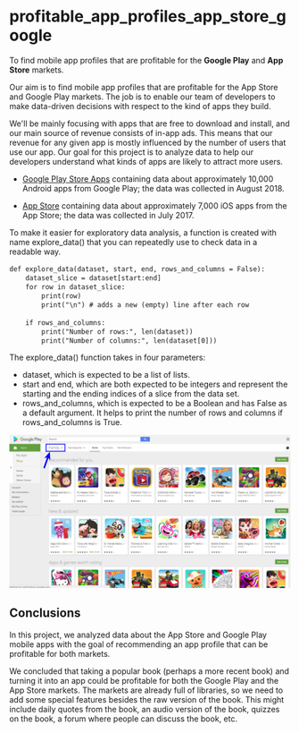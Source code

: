 # profitable_app_profiles_app_store_google
To find mobile app profiles that are profitable for the **Google Play** and **App Store** markets.

Our aim is to find mobile app profiles that are profitable for the App Store and Google Play markets. The job is to enable our team of developers to make data-driven decisions with respect to the kind of apps they build.

We'll be mainly focusing with apps that are free to download and install, and our main source of revenue consists of in-app ads. This means that our revenue for any given app is mostly influenced by the number of users that use our app. Our goal for this project is to analyze data to help our developers understand what kinds of apps are likely to attract more users.

- [Google Play Store Apps](https://www.kaggle.com/lava18/google-play-store-apps) containing data about approximately 10,000 Android apps from Google Play; the data was collected in August 2018.

- [App Store](https://www.kaggle.com/ramamet4/app-store-apple-data-set-10k-apps) containing data about approximately 7,000 iOS apps from the App Store; the data was collected in July 2017.

To make it easier for exploratory data analysis, a function is created with name explore_data() that you can repeatedly use to check data in a readable way.

```
def explore_data(dataset, start, end, rows_and_columns = False):
    dataset_slice = dataset[start:end]
    for row in dataset_slice:
        print(row)
        print("\n") # adds a new (empty) line after each row
        
    if rows_and_columns:
        print("Number of rows:", len(dataset))
        print("Number of columns:", len(dataset[0]))
```

The explore_data() function takes in four parameters: 
- dataset, which is expected to be a list of lists.
- start and end, which are both expected to be integers and represent the starting and the ending indices of a slice from the data set.
- rows_and_columns, which is expected to be a Boolean and has False as a default argument. It helps to print the number of rows and columns if rows_and_columns is True.

![android_pic](./resources/android_1.png)

## Conclusions

In this project, we analyzed data about the App Store and Google Play mobile apps with the goal of recommending an app profile that can be profitable for both markets.

We concluded that taking a popular book (perhaps a more recent book) and turning it into an app could be profitable for both the Google Play and the App Store markets. The markets are already full of libraries, so we need to add some special features besides the raw version of the book. This might include daily quotes from the book, an audio version of the book, quizzes on the book, a forum where people can discuss the book, etc.
